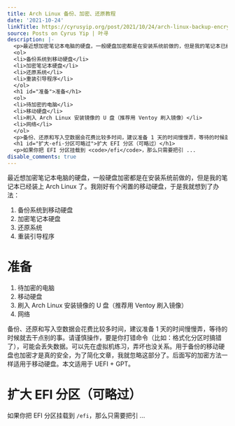 ```yaml
---
title: Arch Linux 备份、加密、还原教程
date: '2021-10-24'
linkTitle: https://cyrusyip.org/post/2021/10/24/arch-linux-backup-encryption-tutorial/
source: Posts on Cyrus Yip | 叶寻
description: |-
  <p>最近想加密笔记本电脑的硬盘，一般硬盘加密都是在安装系统前做的，但是我的笔记本已经装上 Arch Linux 了。我刚好有个闲置的移动硬盘，于是我就想到了办法：</p>
  <ol>
  <li>备份系统到移动硬盘</li>
  <li>加密笔记本硬盘</li>
  <li>还原系统</li>
  <li>重装引导程序</li>
  </ol>
  <h1 id="准备">准备</h1>
  <ol>
  <li>待加密的电脑</li>
  <li>移动硬盘</li>
  <li>刷入 Arch Linux 安装镜像的 U 盘（推荐用 Ventoy 刷入镜像）</li>
  <li>网络</li>
  </ol>
  <p>备份、还原和写入空数据会花费比较多时间，建议准备 1 天的时间慢慢弄，等待的时候就去干点别的事。请谨慎操作，要是你打错命令（比如：格式化分区时搞错了），可能会丢失数据。可以先在虚拟机练习，弄坏也没关系。用于备份的移动硬盘也加密才是真的安全，为了简化文章，我就忽略这部分了。后面写的加密方法一样适用于移动硬盘。本文适用于 UEFI + GPT。</p>
  <h1 id="扩大-efi-分区可略过">扩大 EFI 分区（可略过）</h1>
  <p>如果你把 EFI 分区挂载到 <code>/efi</code>，那么只需要把引 ...
disable_comments: true
---
```

<p>最近想加密笔记本电脑的硬盘，一般硬盘加密都是在安装系统前做的，但是我的笔记本已经装上 Arch Linux 了。我刚好有个闲置的移动硬盘，于是我就想到了办法：</p>
<ol>
<li>备份系统到移动硬盘</li>
<li>加密笔记本硬盘</li>
<li>还原系统</li>
<li>重装引导程序</li>
</ol>
<h1 id="准备">准备</h1>
<ol>
<li>待加密的电脑</li>
<li>移动硬盘</li>
<li>刷入 Arch Linux 安装镜像的 U 盘（推荐用 Ventoy 刷入镜像）</li>
<li>网络</li>
</ol>
<p>备份、还原和写入空数据会花费比较多时间，建议准备 1 天的时间慢慢弄，等待的时候就去干点别的事。请谨慎操作，要是你打错命令（比如：格式化分区时搞错了），可能会丢失数据。可以先在虚拟机练习，弄坏也没关系。用于备份的移动硬盘也加密才是真的安全，为了简化文章，我就忽略这部分了。后面写的加密方法一样适用于移动硬盘。本文适用于 UEFI + GPT。</p>
<h1 id="扩大-efi-分区可略过">扩大 EFI 分区（可略过）</h1>
<p>如果你把 EFI 分区挂载到 <code>/efi</code>，那么只需要把引 ...